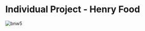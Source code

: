 # Individual Project - Henry Food


![bnw5](https://user-images.githubusercontent.com/87136807/182447095-887335c1-c5d3-4fd7-8722-bb02bcd32b9a.png)
